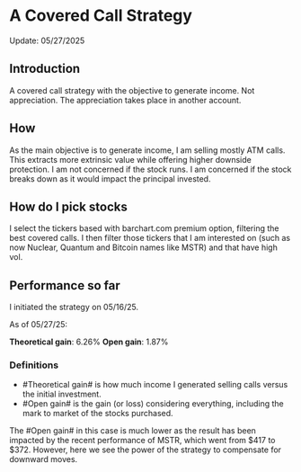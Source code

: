 # A Covered Call Strategy #

Update: 05/27/2025

## Introduction ## 

A covered call strategy with the objective to generate income. Not appreciation. The appreciation takes place in another account. 

## How ##

As the main objective is to generate income, I am selling mostly ATM calls. This extracts more extrinsic value while offering higher downside protection. I am not concerned if the stock runs. I am concerned if the stock breaks down as it would impact the principal invested. 

## How do I pick stocks ##

I select the tickers based with barchart.com premium option, filtering the best covered calls. I then filter those tickers that I am interested on (such as now Nuclear, Quantum and Bitcoin names like MSTR) and that have high vol.

## Performance so far ##

I initiated the strategy on 05/16/25. 

As of 05/27/25:

**Theoretical gain**:   6.26% 
**Open gain**:          1.87%

### Definitions ###

- #Theoretical gain# is how much income I generated selling calls versus the initial investment.
- #Open gain# is the gain (or loss) considering everything, including the mark to market of the stocks purchased.

The #Open gain# in this case is much lower as the result has been impacted by the recent performance of MSTR, which went from $417 to $372. However, here we see the power of the strategy to compensate for downward moves. 
